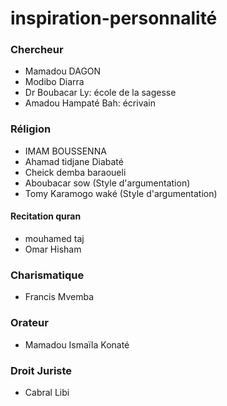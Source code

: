 # inspiration-personnalité

### Chercheur
- Mamadou DAGON
- Modibo Diarra
- Dr Boubacar Ly: école de la sagesse
- Amadou Hampaté Bah: écrivain


### Réligion
- IMAM BOUSSENNA
- Ahamad tidjane Diabaté
- Cheick demba baraoueli
- Aboubacar sow (Style d'argumentation)
- Tomy Karamogo waké (Style d'argumentation)
#### Recitation quran 
- mouhamed taj
-  Omar Hisham
### Charismatique 
- Francis Mvemba

### Orateur
- Mamadou Ismaïla Konaté

### Droit Juriste
- Cabral Libi 
